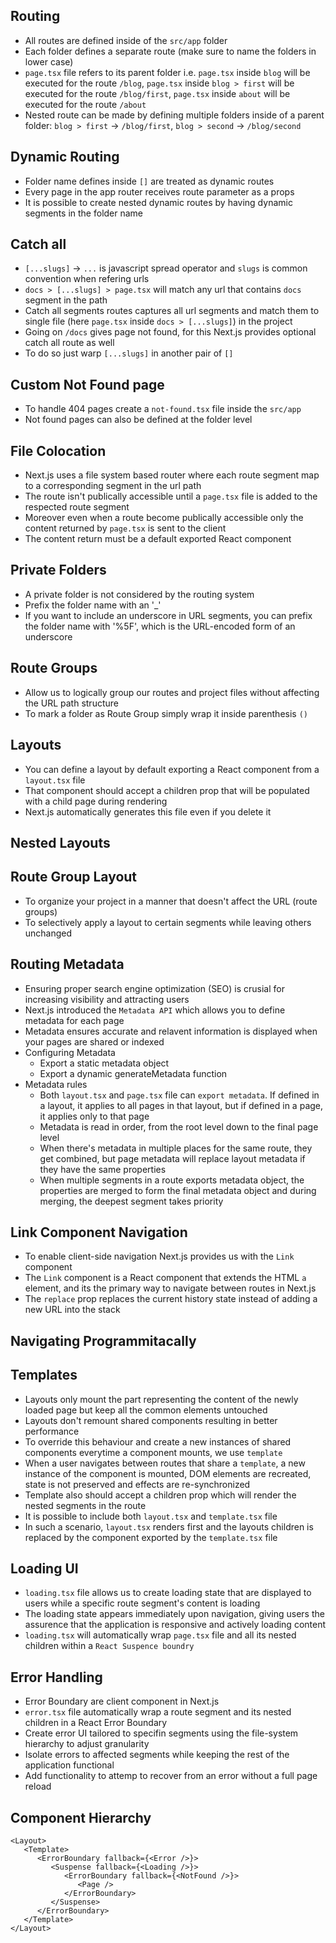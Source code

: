 ## Routing

-  All routes are defined inside of the `src/app` folder
-  Each folder defines a separate route (make sure to name the folders in lower case)
-  `page.tsx` file refers to its parent folder i.e. `page.tsx` inside `blog` will be executed for the route `/blog`, `page.tsx` inside `blog > first` will be executed for the route `/blog/first`, `page.tsx` inside `about` will be executed for the route `/about`
-  Nested route can be made by defining multiple folders inside of a parent folder: `blog > first` -> `/blog/first`, `blog > second` -> `/blog/second`

## Dynamic Routing

-  Folder name defines inside `[]` are treated as dynamic routes
-  Every page in the app router receives route parameter as a props
-  It is possible to create nested dynamic routes by having dynamic segments in the folder name

## Catch all

-  `[...slugs]` -> `...` is javascript spread operator and `slugs` is common convention when refering urls
-  `docs > [...slugs] > page.tsx` will match any url that contains `docs` segment in the path
-  Catch all segments routes captures all url segments and match them to single file (here `page.tsx` inside `docs > [...slugs]`) in the project
-  Going on `/docs` gives page not found, for this Next.js provides optional catch all route as well
-  To do so just warp `[...slugs]` in another pair of `[]`

## Custom Not Found page

-  To handle 404 pages create a `not-found.tsx` file inside the `src/app`
-  Not found pages can also be defined at the folder level

## File Colocation

-  Next.js uses a file system based router where each route segment map to a corresponding segment in the url path
-  The route isn't publically accessible until a `page.tsx` file is added to the respected route segment
-  Moreover even when a route become publically accessible only the content returned by `page.tsx` is sent to the client
-  The content return must be a default exported React component

## Private Folders

-  A private folder is not considered by the routing system
-  Prefix the folder name with an '\_'
-  If you want to include an underscore in URL segments, you can prefix the folder name with '%5F', which is the URL-encoded form of an underscore

## Route Groups

-  Allow us to logically group our routes and project files without affecting the URL path structure
-  To mark a folder as Route Group simply wrap it inside parenthesis `()`

## Layouts

-  You can define a layout by default exporting a React component from a `layout.tsx` file
-  That component should accept a children prop that will be populated with a child page during rendering
-  Next.js automatically generates this file even if you delete it

## Nested Layouts

## Route Group Layout

-  To organize your project in a manner that doesn't affect the URL (route groups)
-  To selectively apply a layout to certain segments while leaving others unchanged

## Routing Metadata

-  Ensuring proper search engine optimization (SEO) is crusial for increasing visibility and attracting users
-  Next.js introduced the `Metadata API` which allows you to define metadata for each page
-  Metadata ensures accurate and relavent information is displayed when your pages are shared or indexed
-  Configuring Metadata
   -  Export a static metadata object
   -  Export a dynamic generateMetadata function
-  Metadata rules
   -  Both `layout.tsx` and `page.tsx` file can `export metadata`. If defined in a layout, it applies to all pages in that layout, but if defined in a page, it applies only to that page
   -  Metadata is read in order, from the root level down to the final page level
   -  When there's metadata in multiple places for the same route, they get combined, but page metadata will replace layout metadata if they have the same properties
   -  When multiple segments in a route exports metadata object, the properties are merged to form the final metadata object and during merging, the deepest segment takes priority

## Link Component Navigation

-  To enable client-side navigation Next.js provides us with the `Link` component
-  The `Link` component is a React component that extends the HTML `a` element, and its the primary way to navigate between routes in Next.js
-  The `replace` prop replaces the current history state instead of adding a new URL into the stack

## Navigating Programmitacally

## Templates

-  Layouts only mount the part representing the content of the newly loaded page but keep all the common elements untouched
-  Layouts don't remount shared components resulting in better performance
-  To override this behaviour and create a new instances of shared components everytime a component mounts, we use `template`
-  When a user navigates between routes that share a `template`, a new instance of the component is mounted, DOM elements are recreated, state is not preserved and effects are re-synchronized
-  Template also should accept a children prop which will render the nested segments in the route
-  It is possible to include both `layout.tsx` and `template.tsx` file
-  In such a scenario, `layout.tsx` renders first and the layouts children is replaced by the component exported by the `template.tsx` file

## Loading UI

-  `loading.tsx` file allows us to create loading state that are displayed to users while a specific route segment's content is loading
-  The loading state appears immediately upon navigation, giving users the assurence that the application is responsive and actively loading content
-  `loading.tsx` will automatically wrap `page.tsx` file and all its nested children within a `React Suspence boundry`

## Error Handling

-  Error Boundary are client component in Next.js
-  `error.tsx` file automatically wrap a route segment and its nested children in a React Error Boundary
-  Create error UI tailored to specifin segments using the file-system hierarchy to adjust granularity
-  Isolate errors to affected segments while keeping the rest of the application functional
-  Add functionality to attemp to recover from an error without a full page reload

## Component Hierarchy

```
<Layout>
   <Template>
      <ErrorBoundary fallback={<Error />}>
         <Suspense fallback={<Loading />}>
            <ErrorBoundary fallback={<NotFound />}>
               <Page />
            </ErrorBoundary>
         </Suspense>
      </ErrorBoundary>
   </Template>
</Layout>
```
